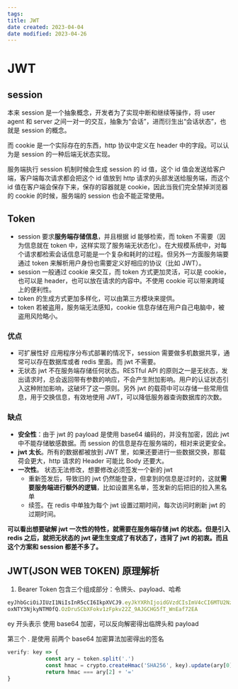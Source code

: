 ```yaml
---
tags:
title: JWT
date created: 2023-04-04
date modified: 2023-04-26
---
```


# JWT

## session

本来 session 是一个抽象概念，开发者为了实现中断和继续等操作，将 user agent 和 server 之间一对一的交互，抽象为“会话”，进而衍生出“会话状态”，也就是 session 的概念。

而 cookie 是一个实际存在的东西，http 协议中定义在 header 中的字段。可以认为是 session 的一种后端无状态实现。

服务端执行 session 机制时候会生成 session 的 id 值，这个 id 值会发送给客户端，客户端每次请求都会把这个 id 值放到 http 请求的头部发送给服务端，而这个 id 值在客户端会保存下来，保存的容器就是 cookie，因此当我们完全禁掉浏览器的 cookie 的时候，服务端的 session 也会不能正常使用。

## Token

- session 要求**服务端存储信息**，并且根据 id 能够检索，而 token 不需要（因为信息就在 token 中，这样实现了服务端无状态化）。在大规模系统中，对每个请求都检索会话信息可能是一个复杂和耗时的过程。但另外一方面服务端要通过 token 来解析用户身份也需要定义好相应的协议（比如 JWT）。
- session 一般通过 cookie 来交互，而 token 方式更加灵活，可以是 cookie，也可以是 header，也可以放在请求的内容中。不使用 cookie 可以带来跨域上的便利性。
- token 的生成方式更加多样化，可以由第三方模块来提供。
- token 若被盗用，服务端无法感知，cookie 信息存储在用户自己电脑中，被盗用风险略小。

### 优点

- 可扩展性好 应用程序分布式部署的情况下，session 需要做多机数据共享，通常可以存在数据库或者 redis 里面。而 jwt 不需要。
- 无状态 jwt 不在服务端存储任何状态。RESTful API 的原则之一是无状态，发出请求时，总会返回带有参数的响应，不会产生附加影响。用户的认证状态引入这种附加影响，这破坏了这一原则。另外 jwt 的载荷中可以存储一些常用信息，用于交换信息，有效地使用 JWT，可以降低服务器查询数据库的次数。

### 缺点

- **安全性**：由于 jwt 的 payload 是使用 base64 编码的，并没有加密，因此 jwt 中不能存储敏感数据。而 session 的信息是存在服务端的，相对来说更安全。
- **jwt 太长**。所有的数据都被放到 JWT 里，如果还要进行一些数据交换，那载荷会更大，http 请求的 Header 可能比 Body 还要大。
- **一次性**。 状态无法修改，想要修改必须签发一个新的 jwt
  - 重新签发后，导致旧的 jwt 仍然能登录，但拿到的信息是过时的，这就**需要服务端进行额外的逻辑**，比如设置黑名单，签发新的后把旧的拉入黑名单
  - 续签。在 redis 中单独为每个 jwt 设置过期时间，每次访问时刷新 jwt 的过期时间。

**可以看出想要破解 jwt 一次性的特性，就需要在服务端存储 jwt 的状态。但是引入 redis 之后，就把无状态的 jwt 硬生生变成了有状态了，违背了 jwt 的初衷。而且这个方案和 session 都差不多了。**

## JWT(JSON WEB TOKEN) 原理解析

1. Bearer Token 包含三个组成部分：令牌头、payload、哈希

```JavaScript
eyJhbGciOiJIUzI1NiIsInR5cCI6IkpXVCJ9.eyJkYXRhIjoidGVzdCIsImV4cCI6MTU2NzY5NjEzNCwiaWF0Ij
oxNTY3NjkyNTM0fQ.OzDruSCbXFokv1zFpkv22Z_9AJGCHG5fT_WnEaf72EA
```

ey 开头表示 使用 base64 加密，可以反向解密得出临牌头和 payload

第三个 . 是使用 前两个 base64 加密算法加密得出的签名

```JavaScript
verify: key => {
            const ary = token.split('.')
            const hmac = crypto.createHmac('SHA256', key).update(ary[0] + '.' + ary[1]).digest('base64');
            return hmac === ary[2] + '='
}
```
